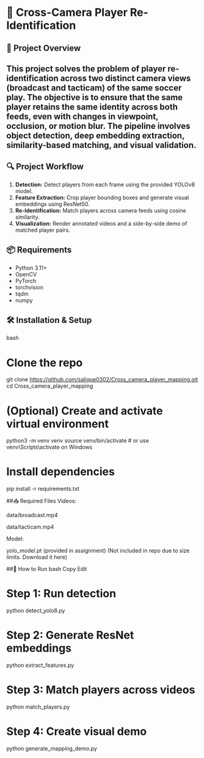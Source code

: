 # 📌 Cross-Camera Player Re-Identification


## 🧾 Project Overview

This project solves the problem of player re-identification across two distinct camera views (broadcast and tacticam) of the same soccer play. The objective is to ensure that the same player retains the same identity across both feeds, even with changes in viewpoint, occlusion, or motion blur. The pipeline involves object detection, deep embedding extraction, similarity-based matching, and visual validation.
---

## 🔍 Project Workflow

1. **Detection:** Detect players from each frame using the provided YOLOv8 model.
2. **Feature Extraction:** Crop player bounding boxes and generate visual embeddings using ResNet50.
3. **Re-Identification:** Match players across camera feeds using cosine similarity.
4. **Visualization:** Render annotated videos and a side-by-side demo of matched player pairs.


## 📦 Requirements

- Python 3.11+
- OpenCV
- PyTorch
- torchvision
- tqdm
- numpy


## 🛠️ Installation & Setup

bash
# Clone the repo
git clone https://github.com/salique0302/Cross_camera_player_mapping.git
cd Cross_camera_player_mapping

# (Optional) Create and activate virtual environment
python3 -m venv venv
source venv/bin/activate  # or use venv\Scripts\activate on Windows

# Install dependencies
pip install -r requirements.txt

##📥 Required Files
Videos:

data/broadcast.mp4

data/tacticam.mp4

Model:

yolo_model.pt (provided in assignment)
(Not included in repo due to size limits. Download it here)

##🚀 How to Run
bash
Copy
Edit
# Step 1: Run detection
python detect_yolo8.py

# Step 2: Generate ResNet embeddings
python extract_features.py

# Step 3: Match players across videos
python match_players.py

# Step 4: Create visual demo
python generate_mapping_demo.py

